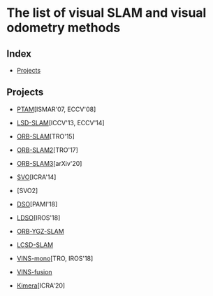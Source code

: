 # The list of visual SLAM and visual odometry methods

## Index
* [Projects](#projects)

## Projects

- [PTAM](https://github.com/Oxford-PTAM/PTAM-GPL)[ISMAR'07, ECCV'08]
- [LSD-SLAM](https://github.com/tum-vision/lsd_slam)[ICCV'13, ECCV'14]
- [ORB-SLAM](https://github.com/raulmur/ORB_SLAM)[TRO'15]
- [ORB-SLAM2](https://github.com/raulmur/ORB_SLAM2)[TRO'17]
- [ORB-SLAM3](https://github.com/UZ-SLAMLab/ORB_SLAM3)[arXiv'20]
- [SVO](https://github.com/uzh-rpg/rpg_svo)[ICRA'14]
- [SVO2]
- [DSO](https://github.com/JakobEngel/dso_ros)[PAMI'18]
- [LDSO](https://github.com/tum-vision/LDSO)[IROS'18]

- [ORB-YGZ-SLAM](https://github.com/gaoxiang12/ORB-YGZ-SLAM)
- [LCSD-SLAM](https://github.com/sunghoon031/LCSD_SLAM)

- [VINS-mono](https://github.com/HKUST-Aerial-Robotics/VINS-Mono)[TRO, IROS'18]
- [VINS-fusion](https://github.com/HKUST-Aerial-Robotics/VINS-Fusion)
- [Kimera](https://github.com/MIT-SPARK/Kimera)[ICRA'20]
